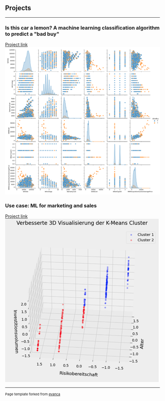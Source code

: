 ## Projects

---

### Is this car a lemon? A machine learning classification algorithm to predict a "bad buy"

[Project link](https://github.com/Sharif-El-Masry/is-this-car-a-lemon/blob/main/project%20lemon.ipynb)
<img src="/images/mein_pairplot.png?raw=true"/>

### Use case: ML for marketing and sales

[Project link](https://github.com/Sharif-El-Masry/Machine-Learning-Projects/blob/main/use%20case.ipynb)
<img src="/images/Cluster.png?raw=true"/>




---
<p style="font-size:11px">Page template forked from <a href="https://github.com/evanca/quick-portfolio">evanca</a></p>
<!-- Remove above link if you don't want to attibute -->

